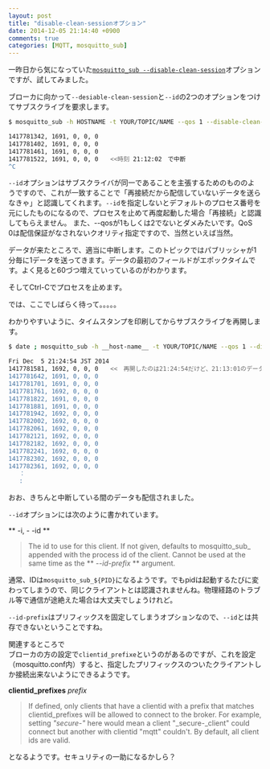 ```yaml
---
layout: post
title: "disable-clean-sessionオプション"
date: 2014-12-05 21:14:40 +0900
comments: true
categories: [MQTT, mosquitto_sub]
---
```


一昨日から気になっていた[`mosquitto_sub --disable-clean-session`](http://mosquitto.org/man/mosquitto_sub-1.html)オプションですが、試してみました。

ブローカに向かって`--desiable-clean-session`と`--id`の2つのオプションをつけてサブスクライブを要求します。
<!-- more -->

```sh
$ mosquitto_sub -h HOSTNAME -t YOUR/TOPIC/NAME --qos 1 --disable-clean-session --id CONNECTION-ID

1417781342, 1691, 0, 0, 0
1417781402, 1691, 0, 0, 0
1417781461, 1691, 0, 0, 0
1417781522, 1691, 0, 0, 0　　<<時刻 21:12:02　で中断
^C
```
`--id`オプションはサブスクライバが同一であることを主張するためのもののようですので、これが一致することで「再接続だから配信していないデータを送らなきゃ」と認識してくれます。`--id`を指定しないとデフォルトのプロセス番号を元にしたものになるので、プロセスを止めて再度起動した場合「再接続」と認識してもらえません。
また、--qosが1もしくは2でないとダメみたいです。QoS　0は配信保証がなされないクオリティ指定ですので、当然といえば当然。

データが来たところで、適当に中断します。このトピックではパブリッシャが1分毎に1データを送ってきます。データの最初のフィールドがエポックタイムです。よく見ると60づつ増えていっているのがわかります。

そしてCtrl-Cでプロセスを止めます。

では、ここでしばらく待って。。。。。

わかりやすいように、タイムスタンプを印刷してからサブスクライブを再開します。

```sh
$ date ; mosquitto_sub -h __host-name__ -t YOUR/TOPIC/NAME --qos 1 --disable-clean-session --id  testclient

Fri Dec  5 21:24:54 JST 2014
1417781581, 1692, 0, 0, 0　　<<　再開したのは21:24:54だけど、21:13:01のデータから配信されている。
1417781642, 1691, 0, 0, 0
1417781701, 1691, 0, 0, 0
1417781761, 1692, 0, 0, 0
1417781822, 1691, 0, 0, 0
1417781881, 1691, 0, 0, 0
1417781942, 1692, 0, 0, 0
1417782002, 1692, 0, 0, 0
1417782061, 1692, 0, 0, 0
1417782121, 1692, 0, 0, 0
1417782182, 1692, 0, 0, 0
1417782241, 1692, 0, 0, 0
1417782302, 1692, 0, 0, 0
1417782361, 1692, 0, 0, 0
   ：
   :
```
おお、きちんと中断している間のデータも配信されました。

`--id`オプションには次のように書かれています。


** -i, \- \-id **

> The id to use for this client. If not given, defaults to mosquitto_sub\_ appended with
> the process id of the client. Cannot be used at the same time as the ** _--id-prefix_ ** argument.

通常、IDは`mosquitto_sub_${PID}`になるようです。でもpidは起動するたびに変わってしまうので、同じクライアントとは認識されませんね。物理経路のトラブル等で通信が途絶えた場合は大丈夫でしょうけれど。

`--id-prefix`はプリフィックスを固定してしまうオプションなので、`--id`とは共存できないということですね。

関連するところで  
ブローカの方の設定で`clientid_prefixe`というのがあるのですが、これを設定（mosquitto.conf内）すると、指定したプリフィックスのついたクライアントしか接続出来ないようにできるようです。

__clientid_prefixes__ _prefix_
>  
> If defined, only clients that have a clientid with a prefix that matches clientid_prefixes will be
> allowed to connect to the broker. For example, setting _"secure-"_ here would mean a client 
> "_secure-_client" could connect but another with clientid "mqtt" couldn't. By default, 
> all client ids are valid.

となるようです。セキュリティの一助になるかしら？


